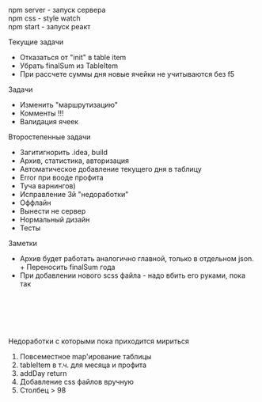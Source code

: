 npm server - запуск сервера \
npm css - style watch \
npm start - запуск реакт

Текущие задачи
* Отказаться от "init" в table item
* Убрать finalSum из TableItem
* При рассчете суммы дня новые ячейки не учитываются без f5

Задачи
* Изменить "маршрутизацию"
* Комменты !!!
* Валидация ячеек

Второстепенные задачи
* Загитигнорить .idea, build
* Архив, статистика, авторизация
* Автоматическое добавление текущего дня в таблицу
* Error при вооде профита
* Туча варнингов)
* Исправление 3й "недоработки"
* Оффлайн
* Вынести не сервер
* Нормальный дизайн
* Тесты

Заметки
* Архив будет работать аналогично главной, только в отдельном json. + Переносить finalSum года
* При добавлении нового scss файла - надо вбить его руками, пока так



\
\
\
\
\
Недоработки с которыми пока приходится мириться
1. Повсеместное map'ирование таблицы
2. tableItem в т.ч. для месяца и профита
3. addDay return
4. Добавление css файлов вручную
5. Столбец > 98